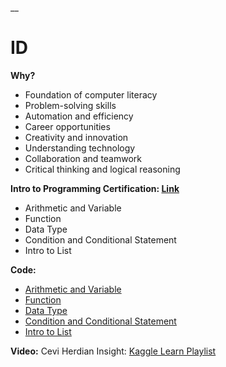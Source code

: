 __

# ID

**Why?**

* Foundation of computer literacy
* Problem-solving skills
* Automation and efficiency
* Career opportunities
* Creativity and innovation
* Understanding technology
* Collaboration and teamwork
* Critical thinking and logical reasoning

**Intro to Programming Certification: [Link](https://www.kaggle.com/learn/intro-to-programming)**
* Arithmetic and Variable
* Function
* Data Type
* Condition and Conditional Statement
* Intro to List

**Code:**

* [Arithmetic and Variable](https://colab.research.google.com/drive/1goYkfMay2Eez9pvgsVTO5uTUDKV-ys9X?usp=sharing)
* [Function](https://colab.research.google.com/drive/1ksPrNI4dNLf9IJ8CndJk9V49sW8pboEP?usp=sharing)
* [Data Type](https://colab.research.google.com/drive/1v1QKVXUUmFcagDDQp-JISwvmt8bbv709?usp=sharing)
* [Condition and Conditional Statement](https://colab.research.google.com/drive/1c8lLrflPAmljsU12R3KGLMSdZ_Jvyjnw?usp=sharing)
* [Intro to List](https://colab.research.google.com/drive/1eQv4h1vpQBUeU8Ao530JUqSX5scQ3geM?usp=sharing)

**Video:** Cevi Herdian Insight: [Kaggle Learn Playlist](https://www.youtube.com/watch?v=u45eQCizFaE&list=PLpYihmZSQbl_YzLGRkyMqruoayro8C7Eq)

